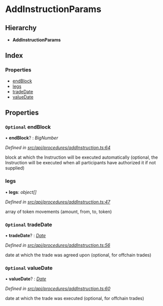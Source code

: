 # AddInstructionParams

## Hierarchy

* **AddInstructionParams**

## Index

### Properties

* [endBlock](addinstructionparams.md#optional-endblock)
* [legs](addinstructionparams.md#legs)
* [tradeDate](addinstructionparams.md#optional-tradedate)
* [valueDate](addinstructionparams.md#optional-valuedate)

## Properties

### `Optional` endBlock

• **endBlock**? : _BigNumber_

_Defined in_ [_src/api/procedures/addInstruction.ts:64_](https://github.com/PolymathNetwork/polymesh-sdk/blob/23062de4/src/api/procedures/addInstruction.ts#L64)

block at which the Instruction will be executed automatically \(optional, the Instruction will be executed when all participants have authorized it if not supplied\)

### legs

• **legs**: _object\[\]_

_Defined in_ [_src/api/procedures/addInstruction.ts:47_](https://github.com/PolymathNetwork/polymesh-sdk/blob/23062de4/src/api/procedures/addInstruction.ts#L47)

array of token movements \(amount, from, to, token\)

### `Optional` tradeDate

• **tradeDate**? : [_Date_](../enums/transactionargumenttype.md#date)

_Defined in_ [_src/api/procedures/addInstruction.ts:56_](https://github.com/PolymathNetwork/polymesh-sdk/blob/23062de4/src/api/procedures/addInstruction.ts#L56)

date at which the trade was agreed upon \(optional, for offchain trades\)

### `Optional` valueDate

• **valueDate**? : [_Date_](../enums/transactionargumenttype.md#date)

_Defined in_ [_src/api/procedures/addInstruction.ts:60_](https://github.com/PolymathNetwork/polymesh-sdk/blob/23062de4/src/api/procedures/addInstruction.ts#L60)

date at which the trade was executed \(optional, for offchain trades\)


